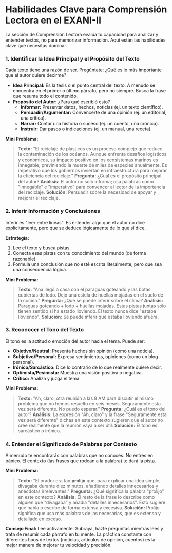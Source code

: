 # Habilidades Clave para Comprensión Lectora en el EXANI-II

La sección de Comprensión Lectora evalúa tu capacidad para analizar y entender textos, no para memorizar información. Aquí están las habilidades clave que necesitas dominar.

### 1. Identificar la Idea Principal y el Propósito del Texto

Cada texto tiene una razón de ser. Pregúntate: ¿Qué es lo más importante que el autor quiere decirme?

-   **Idea Principal:** Es la tesis o el punto central del texto. A menudo se encuentra en el primer o último párrafo, pero no siempre. Busca la frase que resuma todo el contenido.
-   **Propósito del Autor:** ¿Para qué escribió esto?
    -   **Informar:** Presentar datos, hechos, noticias (ej. un texto científico).
    -   **Persuadir/Argumentar:** Convencerte de una opinión (ej. un editorial, una crítica).
    -   **Narrar:** Contar una historia o suceso (ej. un cuento, una crónica).
    -   **Instruir:** Dar pasos o indicaciones (ej. un manual, una receta).

**Mini Problema:**
> **Texto:** "El reciclaje de plásticos es un proceso complejo que reduce la contaminación de los océanos. Aunque enfrenta desafíos logísticos y económicos, su impacto positivo en los ecosistemas marinos es innegable, previniendo la muerte de miles de especies anualmente. Es imperativo que los gobiernos inviertan en infraestructura para mejorar la eficiencia del reciclaje."
> **Pregunta:** ¿Cuál es el propósito principal del autor?
> **Análisis:** El autor no solo informa; usa palabras como "innegable" e "imperativo" para convencer al lector de la importancia del reciclaje.
> **Solución:** Persuadir sobre la necesidad de apoyar y mejorar el reciclaje.

### 2. Inferir Información y Conclusiones

Inferir es "leer entre líneas". Es entender algo que el autor no dice explícitamente, pero que se deduce lógicamente de lo que sí dice.

**Estrategia:**
1.  Lee el texto y busca pistas.
2.  Conecta esas pistas con tu conocimiento del mundo (de forma razonable).
3.  Formula una conclusión que no esté escrita literalmente, pero que sea una consecuencia lógica.

**Mini Problema:**
> **Texto:** "Ana llegó a casa con el paraguas goteando y las botas cubiertas de lodo. Dejó una estela de huellas mojadas en el suelo de la cocina."
> **Pregunta:** ¿Qué se puede inferir sobre el clima?
> **Análisis:** Paraguas goteando + lodo + huellas mojadas. Estas pistas juntas solo tienen sentido si ha estado lloviendo. El texto nunca dice "estaba lloviendo".
> **Solución:** Se puede inferir que estaba lloviendo afuera.

### 3. Reconocer el Tono del Texto

El tono es la actitud o emoción del autor hacia el tema. Puede ser:

-   **Objetivo/Neutral:** Presenta hechos sin opinión (como una noticia).
-   **Subjetivo/Personal:** Expresa sentimientos, opiniones (como un blog personal).
-   **Irónico/Sarcástico:** Dice lo contrario de lo que realmente quiere decir.
-   **Optimista/Pesimista:** Muestra una visión positiva o negativa.
-   **Crítico:** Analiza y juzga el tema.

**Mini Problema:**
> **Texto:** "Ah, claro, otra reunión a las 8 AM para discutir el mismo problema que no hemos resuelto en seis meses. Seguramente esta vez será diferente. No puedo esperar."
> **Pregunta:** ¿Cuál es el tono del autor?
> **Análisis:** La expresión "Ah, claro" y la frase "Seguramente esta vez será diferente" dichas en este contexto sugieren que el autor no cree realmente que la reunión vaya a ser útil.
> **Solución:** El tono es sarcástico o irónico.

### 4. Entender el Significado de Palabras por Contexto

A menudo te encontrarás con palabras que no conoces. No entres en pánico. El contexto (las frases que rodean a la palabra) te dará la pista.

**Mini Problema:**
> **Texto:** "El orador era tan **prolijo** que, para explicar una idea simple, divagaba durante diez minutos, añadiendo detalles innecesarios y anécdotas irrelevantes."
> **Pregunta:** ¿Qué significa la palabra "prolijo" en este contexto?
> **Análisis:** El resto de la frase lo describe como alguien que "divagaba" y añadía "detalles innecesarios". Esto sugiere que habla o escribe de forma extensa y excesiva.
> **Solución:** Prolijo significa que usa más palabras de las necesarias, que es extenso y detallado en exceso.

**Consejo Final:** Lee activamente. Subraya, hazte preguntas mientras lees y trata de resumir cada párrafo en tu mente. La práctica constante con diferentes tipos de textos (noticias, artículos de opinión, cuentos) es la mejor manera de mejorar tu velocidad y precisión.
